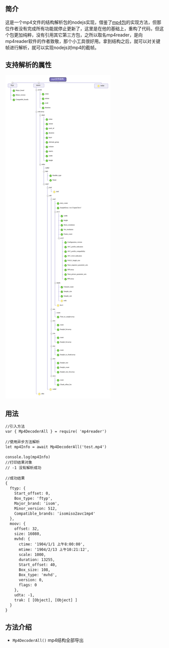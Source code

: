 ## 简介
这是一个mp4文件的结构解析包的nodejs实现，借鉴了[mp4包](https://www.npmjs.com/package/mp4 "mp4")的实现方法，但那位作者没有完成所有功能就停止更新了，这里是在他的基础上，重构了代码，但这个包更加纯粹，没有引用其它第三方包，之所以取名mp4reader，是向mp4reader软件的作者致敬，那个小工具很好用。拿到结构之后，就可以对关键帧进行解析，就可以实现nodejs对mp4的截帧。

## 支持解析的属性
![](./mp4container.svg)
## 用法


```
//引入方法
var { Mp4DecoderAll } = require( 'mp4reader')

//使用异步方法解析 
let mp4Info = await Mp4DecoderAll('test.mp4')

console.log(mp4Info)
//打印结果对象 
// -1 没有解析成功

//成功结果
{
  ftyp: {
    Start_offset: 0,
    Box_type: 'ftyp',
    Major_brand: 'isom',
    Minor_version: 512,
    Compatible_brands: 'isomiso2avc1mp4'
  },
  moov: {
    offset: 32,
    size: 16080,
    mvhd: {
      ctime: '1904/1/1 上午8:00:00',
      mtime: '1904/2/13 上午10:21:12',
      scale: 1000,
      duration: 13255,
      Start_offset: 40,
      Box_size: 108,
      Box_type: 'mvhd',
      version: 0,
      flags: 0
    },
    udta: -1,
    trak: [ [Object], [Object] ]
  }
}
```

## 方法介绍
- `Mp4DecoderAll()`  mp4结构全部导出


